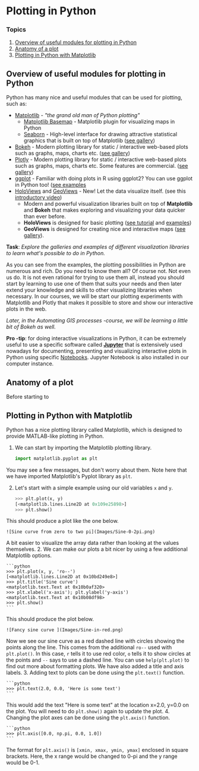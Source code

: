 # Plotting in Python

### Topics

1. [Overview of useful modules for plotting in Python](#overview-of-useful-modules-for-plotting-in-Python)
2. [Anatomy of a plot](anatomy-of-a-plot)
3. [Plotting in Python with Matplotlib](#plotting-in-python-with-matplotlib)

## Overview of useful modules for plotting in Python

Python has many nice and useful modules that can be used for plotting, such as:
  
  - [Matplotlib](http://matplotlib.org/)  - _"the grand old man of Python plotting"_
    - [Matplotlib Basemap](http://matplotlib.org/basemap/users/examples.html) - Matplotlib plugin for visualizing maps in Python
    - [Seaborn](https://seaborn.github.io/) - High-level interface for drawing attractive statistical graphics that is built on top of Matplotlib ([see gallery](https://seaborn.github.io/examples/index.html))
  - [Bokeh](http://bokeh.pydata.org/en/latest/) - Modern plotting library for static / interactive web-based plots such as graphs, maps, charts etc. ([see gallery](http://bokeh.pydata.org/en/latest/docs/gallery.html)) 
  - [Plotly](https://plot.ly/python/) - Modern plotting library for static / interactive web-based plots such as graphs, maps, charts etc. Some features are commercial. ([see gallery](https://plot.ly/python/#basic-charts))
  - [ggplot](https://github.com/yhat/ggplot) - Familiar with doing plots in R using ggplot2? You can use ggplot in Python too! ([see examples](https://github.com/yhat/ggplot/blob/master/docs/Gallery.ipynb)
  - [HoloViews](http://holoviews.org/) and [GeoViews](http://geo.holoviews.org/) - New! Let the data visualize itself. (see this [introductory video](https://www.youtube.com/watch?v=hNsR2H7Lrg0)) 
     - Modern and powerful visualization libraries built on top of **Matplotlib** and **Bokeh** that makes exploring and visualizing your data quicker than ever before.
     - **HoloViews** is designed for basic plotting ([see tutorial](http://holoviews.org/Tutorials/index.html) and [examples](http://holoviews.org/Examples/index.html))
     - **GeoViews** is designed for creating nice and interactive maps ([see gallery](https://www.continuum.io/blog/developer-blog/introducing-geoviews)).

**Task**: _Explore the galleries and examples of different visualization libraries to learn what's possible to do in Python._

As you can see from the examples, the plotting possibilities in Python are numerous and rich. Do you need to know them all? Of course not. Not even us do. 
It is not even rational for trying to use them all, instead you should start by learning to use one of them that suits your needs and then later extend your
knowledge and skills to other visualizing libraries when necessary. In our courses, we will be start our plotting experiments with Matplotlib and Plotly that 
makes it possible to store and show our interactive plots in the web. 

*Later, in the Automating GIS processes -course, we will be learning a little bit of Bokeh as well.* 

**Pro -tip**: for doing interactive visualizations in Python, it can be extremely useful to use a specific software called 
**[Jupyter](https://jupyter.readthedocs.io/en/latest/index.html#)** that is extensively used nowadays for documenting, presenting and 
visualizing interactive plots in Python using specific [Notebooks](https://tmp58.tmpnb.org/user/JfCwgSeJpZUg/notebooks/Welcome%20to%20Python.ipynb). 
Jupyter Notebook is also installed in our computer instance. 

## Anatomy of a plot

Before starting to 


## Plotting in Python with Matplotlib
Python has a nice plotting library called Matplotlib, which is designed to provide MATLAB-like plotting in Python.

1. We can start by importing the Matplotlib plotting library.

    ```python
    import matplotlib.pyplot as plt
    ```
You may see a few messages, but don't worry about them. Note here that we have imported Matplotlib's Pyplot library as `plt`.

2. Let's start with a simple example using our old variables `x` and `y`.

    ```python
    >>> plt.plot(x, y)
    [<matplotlib.lines.Line2D at 0x109e25898>]
    >>> plt.show()
    ```
This should produce a plot like the one below.

    ![Sine curve from zero to two pi](Images/Sine-0-2pi.png)
A bit easier to visualize the array data rather than looking at the values themselves.
2. We can make our plots a bit nicer by using a few additional Matplotlib options.

    ```python
    >>> plt.plot(x, y, 'ro--')
    [<matplotlib.lines.Line2D at 0x10bd249e8>]
    >>> plt.title('Sine curve')
    <matplotlib.text.Text at 0x10b0af320>
    >>> plt.xlabel('x-axis'); plt.ylabel('y-axis')
    <matplotlib.text.Text at 0x10b08df98>
    >>> plt.show()
    ```
This should produce the plot below.

    ![Fancy sine curve ](Images/Sine-in-red.png)

Now we see our sine curve as a red dashed line with circles showing the points along the line. This comes from the additional `ro--` used with `plt.plot()`. In this case, `r` tells it to use red color, `o` tells it to show circles at the points and `--` says to use a dashed line. You can use `help(plt.plot)` to find out more about formatting plots. We have also added a title and axis labels.
3. Adding text to plots can be done using the `plt.text()` function.

    ```python
    >>> plt.text(2.0, 0.0, 'Here is some text')
    ```
This would add the text "Here is some text" at the location x=2.0, y=0.0 on the plot. You will need to do `plt.show()` again to update the plot.
4. Changing the plot axes can be done using the `plt.axis()` function.

    ```python
    >>> plt.axis([0.0, np.pi, 0.0, 1.0])
    ```
The format for `plt.axis()` is `[xmin, xmax, ymin, ymax]` enclosed in square brackets. Here, the x range would be changed to 0-pi and the y range would be 0-1.
